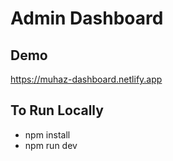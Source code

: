 # Admin Dashboard

## Demo
https://muhaz-dashboard.netlify.app

## To Run Locally
<ul>
<li>npm install</li>
<li>npm run dev</li>
</ul>